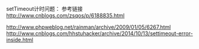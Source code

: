 setTimeout计时问题：
参考链接 
http://www.cnblogs.com/zsqos/p/6188835.html
	
http://www.phpweblog.net/rainman/archive/2009/01/05/6267.html
http://www.cnblogs.com/hhstuhacker/archive/2014/10/13/settimeout-error-inside.html